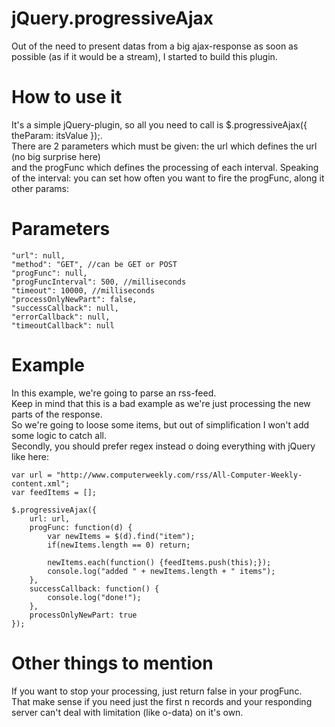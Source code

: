 jQuery.progressiveAjax
======================

Out of the need to present datas from a big ajax-response as soon as possible (as if it would be a stream), I started to build this plugin.

How to use it
======================
It's a simple jQuery-plugin, so all you need to call is $.progressiveAjax({ theParam: itsValue });.<br />
There are 2 parameters which must be given: the url which defines the url (no big surprise here)<br />
and the progFunc which defines the processing of each interval.
Speaking of the interval: you can set how often you want to fire the progFunc, along it other params:

Parameters
======================
    "url": null,
    "method": "GET", //can be GET or POST
    "progFunc": null,
    "progFuncInterval": 500, //milliseconds
    "timeout": 10000, //milliseconds
    "processOnlyNewPart": false,
    "successCallback": null,
    "errorCallback": null,
    "timeoutCallback": null

Example
======================
In this example, we're going to parse an rss-feed.<br />
Keep in mind that this is a bad example as we're just processing the new parts of the response.<br />
So we're going to loose some items, but out of simplification I won't add some logic to catch all.<br />
Secondly, you should prefer regex instead o doing everything with jQuery like here:

    var url = "http://www.computerweekly.com/rss/All-Computer-Weekly-content.xml";
    var feedItems = [];
    
    $.progressiveAjax({
        url: url,
        progFunc: function(d) {
            var newItems = $(d).find("item");
            if(newItems.length == 0) return;
    
            newItems.each(function() {feedItems.push(this);});
            console.log("added " + newItems.length + " items");
        },
        successCallback: function() {
            console.log("done!");
        },
        processOnlyNewPart: true
    });

Other things to mention
======================
If you want to stop your processing, just return false in your progFunc.<br />
That make sense if you need just the first n records and your responding server can't deal with limitation (like o-data) on it's own.<br />